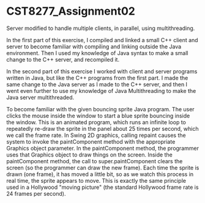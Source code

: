 # CST8277_Assignment02
Server modified to handle multiple clients, in parallel, using multithreading.

In the first part of this exercise, I compiled and linked a small C++ client and server to become familiar
with compiling and linking outside the Java environment. Then I used my knowledge of Java syntax to
make a small change to the C++ server, and recompiled it. 

In the second part of this exercise I worked with client and server programs written in Java, but like
the C++ programs from the first part. I made the same change to the Java server as I made to the
C++ server, and then I went even further to use my knowledge of Java Multithreading to make the
Java server multithreaded.

To become familiar with the given bouncing sprite Java program. The user clicks the mouse inside the window to start a blue sprite bouncing inside the window. This is an animated program, which runs an infinite loop to repeatedly re-draw the sprite in the panel about 25 times per second, which we call the frame rate. In Swing 2D graphics, calling repaint causes the system to invoke the paintComponent method with the appropriate Graphics object parameter. In the paintComponent method, the programmer uses that Graphics object to draw things on the screen. Inside the paintComponent method, the call to super.paintComponent clears the screen (so the programmer can draw the new frame). Each time the sprite is drawn (one frame), it has moved a little bit, so as we watch this process in real time, the sprite appears to move. This is exactly the same principle used in a Hollywood "moving picture" (the standard Hollywood frame rate is 24 frames per second).
